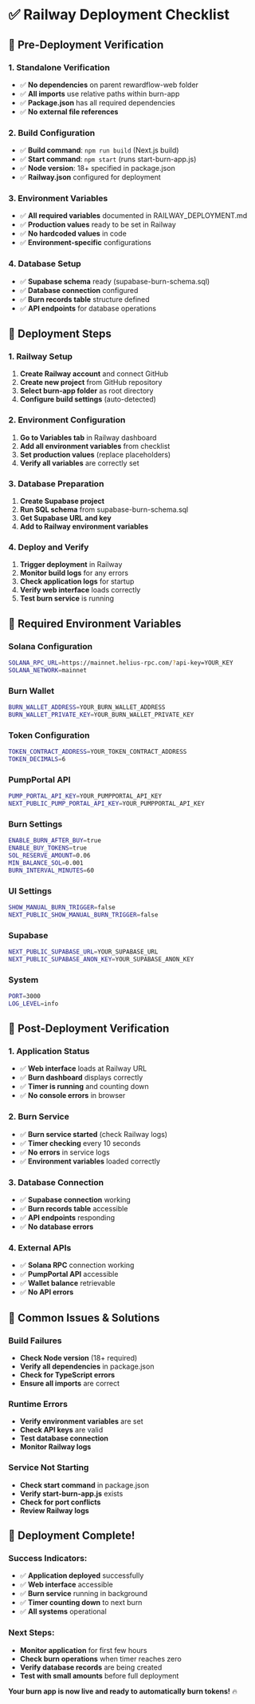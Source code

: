 # ✅ Railway Deployment Checklist

## 🎯 **Pre-Deployment Verification**

### **1. Standalone Verification**
- ✅ **No dependencies** on parent rewardflow-web folder
- ✅ **All imports** use relative paths within burn-app
- ✅ **Package.json** has all required dependencies
- ✅ **No external file references**

### **2. Build Configuration**
- ✅ **Build command**: `npm run build` (Next.js build)
- ✅ **Start command**: `npm start` (runs start-burn-app.js)
- ✅ **Node version**: 18+ specified in package.json
- ✅ **Railway.json** configured for deployment

### **3. Environment Variables**
- ✅ **All required variables** documented in RAILWAY_DEPLOYMENT.md
- ✅ **Production values** ready to be set in Railway
- ✅ **No hardcoded values** in code
- ✅ **Environment-specific** configurations

### **4. Database Setup**
- ✅ **Supabase schema** ready (supabase-burn-schema.sql)
- ✅ **Database connection** configured
- ✅ **Burn records table** structure defined
- ✅ **API endpoints** for database operations

## 🚀 **Deployment Steps**

### **1. Railway Setup**
1. **Create Railway account** and connect GitHub
2. **Create new project** from GitHub repository
3. **Select burn-app folder** as root directory
4. **Configure build settings** (auto-detected)

### **2. Environment Configuration**
1. **Go to Variables tab** in Railway dashboard
2. **Add all environment variables** from checklist
3. **Set production values** (replace placeholders)
4. **Verify all variables** are correctly set

### **3. Database Preparation**
1. **Create Supabase project**
2. **Run SQL schema** from supabase-burn-schema.sql
3. **Get Supabase URL and key**
4. **Add to Railway environment variables**

### **4. Deploy and Verify**
1. **Trigger deployment** in Railway
2. **Monitor build logs** for any errors
3. **Check application logs** for startup
4. **Verify web interface** loads correctly
5. **Test burn service** is running

## 🔧 **Required Environment Variables**

### **Solana Configuration**
```bash
SOLANA_RPC_URL=https://mainnet.helius-rpc.com/?api-key=YOUR_KEY
SOLANA_NETWORK=mainnet
```

### **Burn Wallet**
```bash
BURN_WALLET_ADDRESS=YOUR_BURN_WALLET_ADDRESS
BURN_WALLET_PRIVATE_KEY=YOUR_BURN_WALLET_PRIVATE_KEY
```

### **Token Configuration**
```bash
TOKEN_CONTRACT_ADDRESS=YOUR_TOKEN_CONTRACT_ADDRESS
TOKEN_DECIMALS=6
```

### **PumpPortal API**
```bash
PUMP_PORTAL_API_KEY=YOUR_PUMPPORTAL_API_KEY
NEXT_PUBLIC_PUMP_PORTAL_API_KEY=YOUR_PUMPPORTAL_API_KEY
```

### **Burn Settings**
```bash
ENABLE_BURN_AFTER_BUY=true
ENABLE_BUY_TOKENS=true
SOL_RESERVE_AMOUNT=0.06
MIN_BALANCE_SOL=0.001
BURN_INTERVAL_MINUTES=60
```

### **UI Settings**
```bash
SHOW_MANUAL_BURN_TRIGGER=false
NEXT_PUBLIC_SHOW_MANUAL_BURN_TRIGGER=false
```

### **Supabase**
```bash
NEXT_PUBLIC_SUPABASE_URL=YOUR_SUPABASE_URL
NEXT_PUBLIC_SUPABASE_ANON_KEY=YOUR_SUPABASE_ANON_KEY
```

### **System**
```bash
PORT=3000
LOG_LEVEL=info
```

## 🎯 **Post-Deployment Verification**

### **1. Application Status**
- ✅ **Web interface** loads at Railway URL
- ✅ **Burn dashboard** displays correctly
- ✅ **Timer is running** and counting down
- ✅ **No console errors** in browser

### **2. Burn Service**
- ✅ **Burn service started** (check Railway logs)
- ✅ **Timer checking** every 10 seconds
- ✅ **No errors** in service logs
- ✅ **Environment variables** loaded correctly

### **3. Database Connection**
- ✅ **Supabase connection** working
- ✅ **Burn records table** accessible
- ✅ **API endpoints** responding
- ✅ **No database errors**

### **4. External APIs**
- ✅ **Solana RPC** connection working
- ✅ **PumpPortal API** accessible
- ✅ **Wallet balance** retrievable
- ✅ **No API errors**

## 🚨 **Common Issues & Solutions**

### **Build Failures**
- **Check Node version** (18+ required)
- **Verify all dependencies** in package.json
- **Check for TypeScript errors**
- **Ensure all imports** are correct

### **Runtime Errors**
- **Verify environment variables** are set
- **Check API keys** are valid
- **Test database connection**
- **Monitor Railway logs**

### **Service Not Starting**
- **Check start command** in package.json
- **Verify start-burn-app.js** exists
- **Check for port conflicts**
- **Review Railway logs**

## 🎉 **Deployment Complete!**

### **Success Indicators:**
- ✅ **Application deployed** successfully
- ✅ **Web interface** accessible
- ✅ **Burn service** running in background
- ✅ **Timer counting down** to next burn
- ✅ **All systems** operational

### **Next Steps:**
- **Monitor application** for first few hours
- **Check burn operations** when timer reaches zero
- **Verify database records** are being created
- **Test with small amounts** before full deployment

**Your burn app is now live and ready to automatically burn tokens!** 🔥
